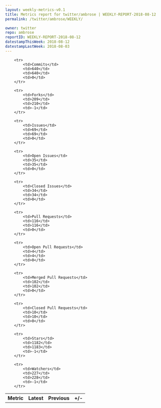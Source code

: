 ```yaml
---
layout: weekly-metrics-v0.1
title: Metrics report for twitter/ambrose | WEEKLY-REPORT-2018-08-12
permalink: /twitter/ambrose/WEEKLY/

owner: twitter
repo: ambrose
reportID: WEEKLY-REPORT-2018-08-12
datestampThisWeek: 2018-08-12
datestampLastWeek: 2018-08-03
---
```




<table style="width: 100%;">
    <tr>
        <th>Metric</th>
        <th>Latest</th>
        <th>Previous</th>
        <th>+/-</th>
    </tr>

        <tr>
            <td>Commits</td>
            <td>640</td>
            <td>640</td>
            <td>0</td>
        </tr>
        
        <tr>
            <td>Forks</td>
            <td>209</td>
            <td>210</td>
            <td>-1</td>
        </tr>
        
        <tr>
            <td>Issues</td>
            <td>69</td>
            <td>69</td>
            <td>0</td>
        </tr>
        
        <tr>
            <td>Open Issues</td>
            <td>35</td>
            <td>35</td>
            <td>0</td>
        </tr>
        
        <tr>
            <td>Closed Issues</td>
            <td>34</td>
            <td>34</td>
            <td>0</td>
        </tr>
        
        <tr>
            <td>Pull Requests</td>
            <td>116</td>
            <td>116</td>
            <td>0</td>
        </tr>
        
        <tr>
            <td>Open Pull Requests</td>
            <td>4</td>
            <td>4</td>
            <td>0</td>
        </tr>
        
        <tr>
            <td>Merged Pull Requests</td>
            <td>102</td>
            <td>102</td>
            <td>0</td>
        </tr>
        
        <tr>
            <td>Closed Pull Requests</td>
            <td>10</td>
            <td>10</td>
            <td>0</td>
        </tr>
        
        <tr>
            <td>Stars</td>
            <td>1182</td>
            <td>1183</td>
            <td>-1</td>
        </tr>
        
        <tr>
            <td>Watchers</td>
            <td>227</td>
            <td>228</td>
            <td>-1</td>
        </tr>
        
</table>
